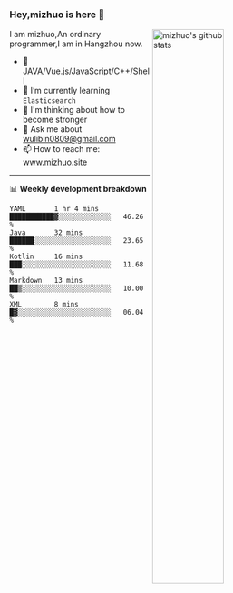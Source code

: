 ### Hey,mizhuo is here 👋

<img align="right" alt="mizhuo's github stats" width="50%" src="https://github-readme-stats.vercel.app/api?username=mizhuo&theme=tokyonight&show_icons=true">

I am mizhuo,An ordinary programmer,I am in Hangzhou now.

- 🔭 JAVA/Vue.js/JavaScript/C++/Shell
- 🌱 I’m currently learning `Elasticsearch`
- 🤔 I'm thinking about how to become stronger
- 💬 Ask me about wulibin0809@gmail.com
- 📫 How to reach me: www.mizhuo.site

---
📊 **Weekly development breakdown**

<!--START_SECTION:waka-->
```text
YAML       1 hr 4 mins     ███████████▓░░░░░░░░░░░░░   46.26 % 
Java       32 mins         ██████░░░░░░░░░░░░░░░░░░░   23.65 % 
Kotlin     16 mins         ███░░░░░░░░░░░░░░░░░░░░░░   11.68 % 
Markdown   13 mins         ██▒░░░░░░░░░░░░░░░░░░░░░░   10.00 % 
XML        8 mins          █▓░░░░░░░░░░░░░░░░░░░░░░░   06.04 % 
```
<!--END_SECTION:waka-->

